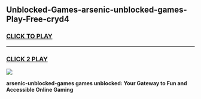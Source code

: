 
## Unblocked-Games-arsenic-unblocked-games-Play-Free-cryd4
<h3>
<a href="https://premium76.site?title=arsenic-unblocked-games&ref=18A1">CLICK TO PLAY</a></h3>
<hr>

<h3>
<a href="https://premium76.site?title=arsenic-unblocked-games&ref=18A1">CLICK 2 PLAY</a>
  
</h3>

<a href="https://premium76.site?title=arsenic-unblocked-games&ref=18A1"><img src="https://clearcache.store/games.png"></a>


**arsenic-unblocked-games games unblocked: Your Gateway to Fun and Accessible Online Gaming**
